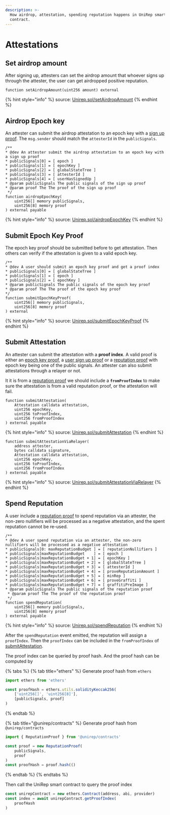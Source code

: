 ```yaml
---
description: >-
  How airdrop, attestation, spending reputation happens in UniRep smart
  contract.
---
```


# Attestations

## Set airdrop amount

After signing up, attesters can set the airdrop amount that whoever signs up through the attester, the user can get airdropped positive reputation.

```solidity
function setAirdropAmount(uint256 amount) external
```

{% hint style="info" %}
source: [Unirep.sol/setAirdropAmount](https://github.com/Unirep/Unirep/blob/0067a483e1766645bc9bbf881a3ccdb0b32b8a63/packages/contracts/contracts/Unirep.sol#L191)
{% endhint %}

## Airdrop Epoch key

An attester can submit the airdrop attestation to an epoch key with a [sign up proof](../circuits/user-sign-up-proof.md). The `msg.sender` should match the `attesterId` in the `publicSignals`.

```solidity
/**
* @dev An attester submit the airdrop attestation to an epoch key with a sign up proof
* publicSignals[0] = [ epoch ]
* publicSignals[1] = [ epochKey ]
* publicSignals[2] = [ globalStateTree ]
* publicSignals[3] = [ attesterId ]
* publicSignals[4] = [ userHasSignedUp ]
* @param publicSignals The public signals of the sign up proof
* @param proof The The proof of the sign up proof
 */
function airdropEpochKey(
    uint256[] memory publicSignals,
    uint256[8] memory proof
) external payable
```

{% hint style="info" %}
source: [Unirep.sol/airdropEpochKey](https://github.com/Unirep/Unirep/blob/0067a483e1766645bc9bbf881a3ccdb0b32b8a63/packages/contracts/contracts/Unirep.sol#L340)
{% endhint %}

## Submit Epoch Key Proof

The epoch key proof should be submitted before to get attestation. Then others can verify if the attestation is given to a valid epoch key.

```solidity
/**
* @dev A user should submit an epoch key proof and get a proof index
* publicSignals[0] = [ globalStateTree ]
* publicSignals[1] = [ epoch ]
* publicSignals[2] = [ epochKey ]
* @param publicSignals The public signals of the epoch key proof
* @param proof The The proof of the epoch key proof
*/
function submitEpochKeyProof(
    uint256[] memory publicSignals,
    uint256[8] memory proof
) external
```

{% hint style="info" %}
source: [Unirep.sol/submitEpochKeyProof](https://github.com/Unirep/Unirep/blob/0067a483e1766645bc9bbf881a3ccdb0b32b8a63/packages/contracts/contracts/Unirep.sol#L306)
{% endhint %}

## Submit Attestation

An attester can submit the attestation with a **proof index**. A valid proof is either an [epoch key proof](../circuits/epoch-key-proof.md), a [user sign up proof](../circuits/user-sign-up-proof.md) or a [reputation proof](../circuits/reputation-proof.md) with epoch key being one of the public signals. An attester can also submit attestations through a relayer or not.

It it is from a [reputation proof](../circuits/reputation-proof.md) we should include a **`fromProofIndex`** to make sure the attestation is from a valid reputation proof, or the attestation will fail.

```solidity
function submitAttestation(
    Attestation calldata attestation,
    uint256 epochKey,
    uint256 toProofIndex,
    uint256 fromProofIndex
) external payable
```

{% hint style="info" %}
source: [Unirep.sol/submitAttestation](https://github.com/Unirep/Unirep/blob/0067a483e1766645bc9bbf881a3ccdb0b32b8a63/packages/contracts/contracts/Unirep.sol#L253)
{% endhint %}

```solidity
function submitAttestationViaRelayer(
    address attester,
    bytes calldata signature,
    Attestation calldata attestation,
    uint256 epochKey,
    uint256 toProofIndex,
    uint256 fromProofIndex
) external payable
```

{% hint style="info" %}
source: [Unirep.sol/submitAttestationViaRelayer](https://github.com/Unirep/Unirep/blob/0067a483e1766645bc9bbf881a3ccdb0b32b8a63/packages/contracts/contracts/Unirep.sol#L279)
{% endhint %}

## Spend Reputation

A user include a [reputation proof](../circuits/reputation-proof.md) to spend reputation via an attester, the non-zero nullifiers will be processed as a negative attestation, and the spent reputation cannot be re-used.&#x20;

```solidity
/**
* @dev A user spend reputation via an attester, the non-zero nullifiers will be processed as a negative attestation
* publicSignals[0: maxReputationBudget ] = [ reputationNullifiers ]
* publicSignals[maxReputationBudget    ] = [ epoch ]
* publicSignals[maxReputationBudget + 1] = [ epochKey ]
* publicSignals[maxReputationBudget + 2] = [ globalStateTree ]
* publicSignals[maxReputationBudget + 3] = [ attesterId ]
* publicSignals[maxReputationBudget + 4] = [ proveReputationAmount ]
* publicSignals[maxReputationBudget + 5] = [ minRep ]
* publicSignals[maxReputationBudget + 6] = [ proveGraffiti ]
* publicSignals[maxReputationBudget + 7] = [ graffitiPreImage ]
* @param publicSignals The public signals of the reputation proof
 * @param proof The The proof of the reputation proof
 */
function spendReputation(
    uint256[] memory publicSignals,
    uint256[8] memory proof
) external payable
```

{% hint style="info" %}
source: [Unirep.sol/spendReputation](https://github.com/Unirep/Unirep/blob/0067a483e1766645bc9bbf881a3ccdb0b32b8a63/packages/contracts/contracts/Unirep.sol#L401)
{% endhint %}

After the `spendReputation` event emitted, the reputation will assign a `proofIndex`. Then the `proofIndex` can be included in the `fromProofIndex` of [submitAttestation](attestations.md#submit-attestation).

The proof index can be queried by proof hash. And the proof hash can be computed by

{% tabs %}
{% tab title="ethers" %}
Generate proof hash from `ethers`

```typescript
import ethers from 'ethers'

const proofHash = ethers.utils.solidityKeccak256(
    ['uint256[]', 'uint256[8]'],
    [publicSignals, proof]
)
```
{% endtab %}

{% tab title="@unirep/contracts" %}
Generate proof hash from `@unirep/contracts`

```typescript
import { ReputationProof } from '@unirep/contracts'

const proof = new ReputationProof(
    publicSignals,
    proof
)
const proofHash = proof.hash(()
```
{% endtab %}
{% endtabs %}

Then call the UniRep smart contract to query the proof index

```typescript
const unirepContract = new ethers.Contract(address, abi, provider)
const index = await unirepContract.getProofIndex(
    proofHash
)
```
